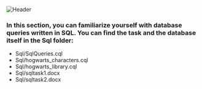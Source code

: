 ![Header](link)

### In this section, you can familiarize yourself with database queries written in SQL. You can find the task and the database itself in the Sql folder:

* Sql/SqlQueries.cql
* Sql/hogwarts_characters.cql
* Sql/hogwarts_library.cql
* Sql/sqltask1.docx
* Sql/sqltask2.docx